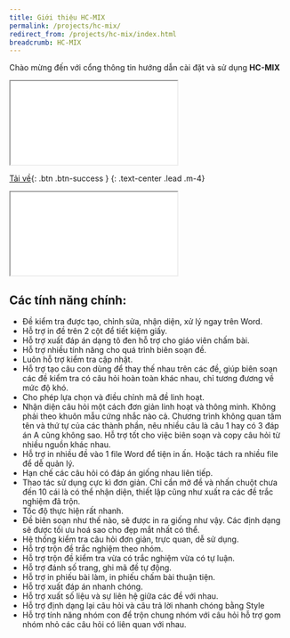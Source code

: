 ```yaml
---
title: Giới thiệu HC-MIX
permalink: /projects/hc-mix/
redirect_from: /projects/hc-mix/index.html
breadcrumb: HC-MIX
---
```


Chào mừng đến với cổng thông tin hướng dẫn cài đặt và sử dụng **HC-MIX**

<div class="embed-responsive embed-responsive-16by9">
<iframe class="embed-responsive-item" src="//www.youtube.com/embed/YqRSaYvWhOY" allowfullscreen></iframe>
</div>

[Tải về](/download/hc-mix.7z){: .btn .btn-success }
{: .text-center .lead .m-4}

<div class="embed-responsive embed-responsive-16by9">
<iframe class="embed-responsive-item" src="//www.youtube.com/embed/ukmHSUJFsG8" allowfullscreen></iframe>
</div>

## Các tính năng chính:

- Đề kiểm tra được tạo, chỉnh sửa, nhận diện, xử lý ngay trên Word. 
- Hỗ trợ in đề trên 2 cột để tiết kiệm giấy.
- Hỗ trợ xuất đáp án dạng tô đen hỗ trợ cho giáo viên chấm bài. 
- Hỗ trợ nhiều tính năng cho quá trình biên soạn đề.
- Luôn hỗ trợ kiểm tra cập nhật. 
- Hỗ trợ tạo câu con dùng để thay thế nhau trên các đề, giúp biên soạn các đề kiểm tra có câu hỏi hoàn toàn khác nhau, chỉ tương đương về mức độ khó.
- Cho phép lựa chọn và điều chỉnh mã đề linh hoạt.
- Nhận diện câu hỏi một cách đơn giản linh hoạt và thông minh. Không phải theo khuôn mẫu cứng nhắc nào cả. Chương trình không quan tâm tên và thứ tự của các thành phần, nêu nhiều câu là câu 1 hay có 3 đáp án A cũng không sao. Hỗ trợ tốt cho việc biên soạn và copy câu hỏi từ nhiều nguồn khác nhau.
- Hỗ trợ in nhiều đề vào 1 file Word để tiện in ấn. Hoặc tách ra nhiều file để dễ quản lý.
- Hạn chế các câu hỏi có đáp án giống nhau liên tiếp.
- Thao tác sử dụng cực kì đơn giản. Chỉ cần mở đề và nhấn chuột chưa đến 10 cái là có thể nhận diện, thiết lập cũng như xuất ra các đề trắc nghiệm đã trộn.
- Tốc độ thực hiện rất nhanh.
- Đề biên soạn như thế nào, sẽ được in ra giống như vậy. Các định dạng sẽ được tối ưu hoá sao cho đẹp mắt nhất có thể. 
- Hệ thống kiểm tra câu hỏi đơn giản, trực quan, dễ sử dụng. 
- Hỗ trợ trộn đề trắc nghiệm theo nhóm.
- Hỗ trợ trộn đề kiểm tra vừa có trắc nghiệm vừa có tự luận.
- Hỗ trợ đánh số trang, ghi mã đề tự động.
- Hỗ trợ in phiếu bài làm, in phiếu chấm bài thuận tiện.
- Hỗ trợ xuất đáp án nhanh chóng.
- Hỗ trợ xuất số liệu và sự liên hệ giữa các đề với nhau.
- Hỗ trợ định dạng lại câu hỏi và câu trả lời nhanh chóng bằng Style
- Hỗ trợ tính năng nhóm con để trộn chung nhóm với câu hỏi hỗ trợ gom nhóm nhỏ các câu hỏi có liên quan với nhau.